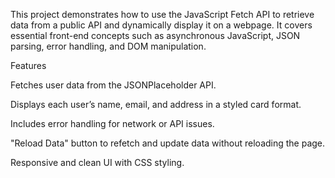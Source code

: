 This project demonstrates how to use the JavaScript Fetch API to retrieve data from a public API and dynamically display it on a webpage. It covers essential front-end concepts such as asynchronous JavaScript, JSON parsing, error handling, and DOM manipulation.


Features

Fetches user data from the JSONPlaceholder API.

Displays each user’s name, email, and address in a styled card format.

Includes error handling for network or API issues.

"Reload Data" button to refetch and update data without reloading the page.

Responsive and clean UI with CSS styling.
